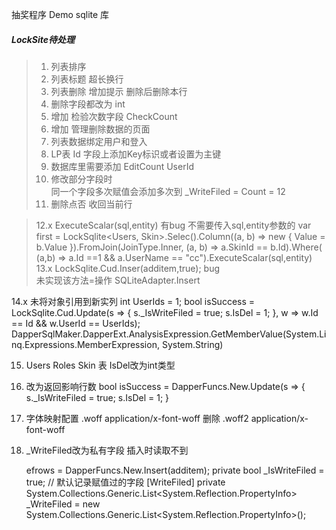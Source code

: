 ﻿抽奖程序 Demo
sqlite 库

##### LockSite待处理 
> 1. 列表排序
> 2. 列表标题 超长换行
> 3. 列表删除 增加提示  删除后删除本行
> 4. 删除字段都改为 int 
> 5. 增加 检验次数字段 CheckCount
> 6. 增加 管理删除数据的页面
> 7. 列表数据绑定用户和登入
> 8. LP表 Id 字段上添加Key标识或者设置为主键
> 9. 数据库里需要添加 EditCount  UserId
> 10. 修改部分字段时            
      同一个字段多次赋值会添加多次到 _WriteFiled = Count = 12
> 11. 删除点否 收回当前行 

> 12.x ExecuteScalar(sql,entity) 有bug 不需要传入sql,entity参数的
    var first = LockSqlite<Users, Skin>.Selec().Column((a, b) => new { Value = b.Value }).FromJoin(JoinType.Inner, (a, b) => a.SkinId == b.Id).Where( (a,b) => a.Id ==1 && a.UserName == "cc").ExecuteScalar(sql,entity)
  13.x LockSqlite<Skin>.Cud.Inser(additem,true);   bug  
      未实现该方法=操作  SQLiteAdapter.Insert

  14.x 未将对象引用到新实列
       int UserIds = 1;
                bool isSuccess = LockSqlite<Skin>.Cud.Update(s => {
                    s._IsWriteFiled = true; s.IsDel = 1;  },  w => w.Id == Id && w.UserId == UserIds);
					DapperSqlMaker.DapperExt.AnalysisExpression.GetMemberValue(System.Linq.Expressions.MemberExpression, System.String)


 15.  Users Roles Skin 表 IsDel改为int类型
 16.  改为返回影响行数 bool isSuccess = DapperFuncs.New.Update<Skin>(s => {
                    s._IsWriteFiled = true; s.IsDel = 1;
                }
 17. 字体映射配置 .woff	application/x-font-woff	删除
                  .woff2	application/x-font-woff

 18. _WriteFiled改为私有字段 插入时读取不到
 
       efrows = DapperFuncs.New.Insert<SynNote>(additem);
		private bool _IsWriteFiled = true; // 默认记录赋值过的字段
        [WriteFiled]
        private System.Collections.Generic.List<System.Reflection.PropertyInfo> _WriteFiled 
						= new System.Collections.Generic.List<System.Reflection.PropertyInfo>();